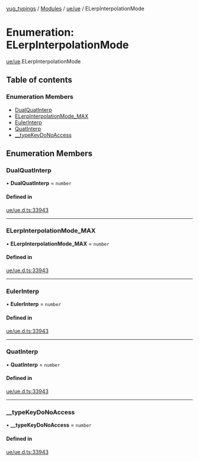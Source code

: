 [yug_typings](../README.md) / [Modules](../modules.md) / [ue/ue](../modules/ue_ue.md) / ELerpInterpolationMode

# Enumeration: ELerpInterpolationMode

[ue/ue](../modules/ue_ue.md).ELerpInterpolationMode

## Table of contents

### Enumeration Members

- [DualQuatInterp](ue_ue.ELerpInterpolationMode.md#dualquatinterp)
- [ELerpInterpolationMode\_MAX](ue_ue.ELerpInterpolationMode.md#elerpinterpolationmode_max)
- [EulerInterp](ue_ue.ELerpInterpolationMode.md#eulerinterp)
- [QuatInterp](ue_ue.ELerpInterpolationMode.md#quatinterp)
- [\_\_typeKeyDoNoAccess](ue_ue.ELerpInterpolationMode.md#__typekeydonoaccess)

## Enumeration Members

### DualQuatInterp

• **DualQuatInterp** = `number`

#### Defined in

[ue/ue.d.ts:33943](https://github.com/YugMetaverse/yug_typings/blob/25cad34/ue/ue.d.ts#L33943)

___

### ELerpInterpolationMode\_MAX

• **ELerpInterpolationMode\_MAX** = `number`

#### Defined in

[ue/ue.d.ts:33943](https://github.com/YugMetaverse/yug_typings/blob/25cad34/ue/ue.d.ts#L33943)

___

### EulerInterp

• **EulerInterp** = `number`

#### Defined in

[ue/ue.d.ts:33943](https://github.com/YugMetaverse/yug_typings/blob/25cad34/ue/ue.d.ts#L33943)

___

### QuatInterp

• **QuatInterp** = `number`

#### Defined in

[ue/ue.d.ts:33943](https://github.com/YugMetaverse/yug_typings/blob/25cad34/ue/ue.d.ts#L33943)

___

### \_\_typeKeyDoNoAccess

• **\_\_typeKeyDoNoAccess** = `number`

#### Defined in

[ue/ue.d.ts:33943](https://github.com/YugMetaverse/yug_typings/blob/25cad34/ue/ue.d.ts#L33943)
